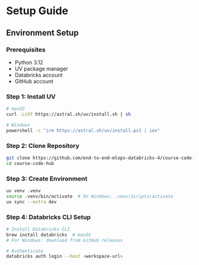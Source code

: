 # Setup Guide

## Environment Setup

### Prerequisites
- Python 3.12
- UV package manager
- Databricks account
- GitHub account

### Step 1: Install UV
```bash
# macOS
curl -LsSf https://astral.sh/uv/install.sh | sh

# Windows
powershell -c "irm https://astral.sh/uv/install.ps1 | iex"
```

### Step 2: Clone Repository
```bash
git clone https://github.com/end-to-end-mlops-databricks-4/course-code-hub.git
cd course-code-hub
```

### Step 3: Create Environment
```bash
uv venv .venv
source .venv/bin/activate  # On Windows: .venv\Scripts\activate
uv sync --extra dev
```

### Step 4: Databricks CLI Setup
```bash
# Install Databricks CLI
brew install databricks  # macOS
# For Windows: download from GitHub releases

# Authenticate
databricks auth login --host <workspace-url>
```